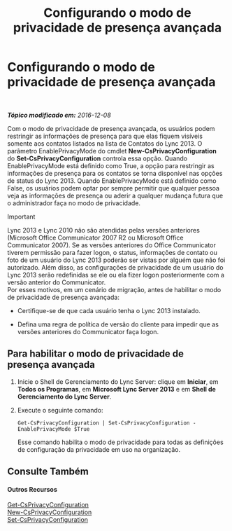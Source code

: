 ﻿---
title: Configurando o modo de privacidade de presença avançada
TOCTitle: Configurando o modo de privacidade de presença avançada
ms:assetid: e7a6b873-486d-4dfb-a967-c48f61f237f3
ms:mtpsurl: https://technet.microsoft.com/pt-br/library/Gg399028(v=OCS.15)
ms:contentKeyID: 49308445
ms.date: 12/10/2016
mtps_version: v=OCS.15
ms.translationtype: HT
---

# Configurando o modo de privacidade de presença avançada

 

_**Tópico modificado em:** 2016-12-08_

Com o modo de privacidade de presença avançada, os usuários podem restringir as informações de presença para que elas fiquem visíveis somente aos contatos listados na lista de Contatos do Lync 2013. O parâmetro EnablePrivacyMode do cmdlet **New-CsPrivacyConfiguration** do **Set-CsPrivacyConfiguration** controla essa opção. Quando EnablePrivacyMode está definido como True, a opção para restringir as informações de presença para os contatos se torna disponível nas opções de status do Lync 2013. Quando EnablePrivacyMode está definido como False, os usuários podem optar por sempre permitir que qualquer pessoa veja as informações de presença ou aderir a qualquer mudança futura que o administrador faça no modo de privacidade.

> [!important]  
> Lync 2013 e Lync 2010 não são atendidas pelas versões anteriores (Microsoft Office Communicator 2007 R2 ou Microsoft Office Communicator 2007). Se as versões anteriores do Office Communicator tiverem permissão para fazer logon, o status, informações de contato ou foto de um usuário do Lync 2013 poderão ser vistas por alguém que não foi autorizado. Além disso, as configurações de privacidade de um usuário do Lync 2013 serão redefinidas se ele ou ela fizer logon posteriormente com a versão anterior do Communicator.<br />Por esses motivos, em um cenário de migração, antes de habilitar o modo de privacidade de presença avançada:<ul>
> 
> <li><p>Certifique-se de que cada usuário tenha o Lync 2013 instalado.</p></li>
> 
> 
> <li><p>Defina uma regra de política de versão do cliente para impedir que as versões anteriores do Communicator faça logon.</p></li></ul>


## Para habilitar o modo de privacidade de presença avançada

1.  Inicie o Shell de Gerenciamento do Lync Server: clique em **Iniciar**, em **Todos os Programas**, em **Microsoft Lync Server 2013** e em **Shell de Gerenciamento do Lync Server**.

2.  Execute o seguinte comando:
    
        Get-CsPrivacyConfiguration | Set-CsPrivacyConfiguration -EnablePrivacyMode $True
    
    Esse comando habilita o modo de privacidade para todas as definições de configuração da privacidade em uso na organização.

## Consulte Também

#### Outros Recursos

[Get-CsPrivacyConfiguration](https://docs.microsoft.com/en-us/powershell/module/skype/Get-CsPrivacyConfiguration)  
[New-CsPrivacyConfiguration](https://docs.microsoft.com/en-us/powershell/module/skype/New-CsPrivacyConfiguration)  
[Set-CsPrivacyConfiguration](https://docs.microsoft.com/en-us/powershell/module/skype/Set-CsPrivacyConfiguration)

